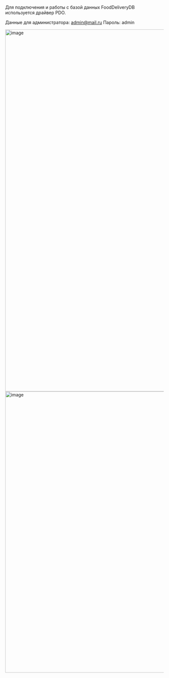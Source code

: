 



Для подключения и работы с базой данных FoodDeliveryDB используется драйвер PDO.

Данные для администратора:
admin@mail.ru
Пароль: admin

<img width="2370" height="1148" alt="image" src="https://github.com/user-attachments/assets/307b6fb1-a63f-40da-99f1-08fbd67963f7" />
<img width="1423" height="892" alt="image" src="https://github.com/user-attachments/assets/2844899a-0600-460e-bc3f-ef54c1a54e23" />
